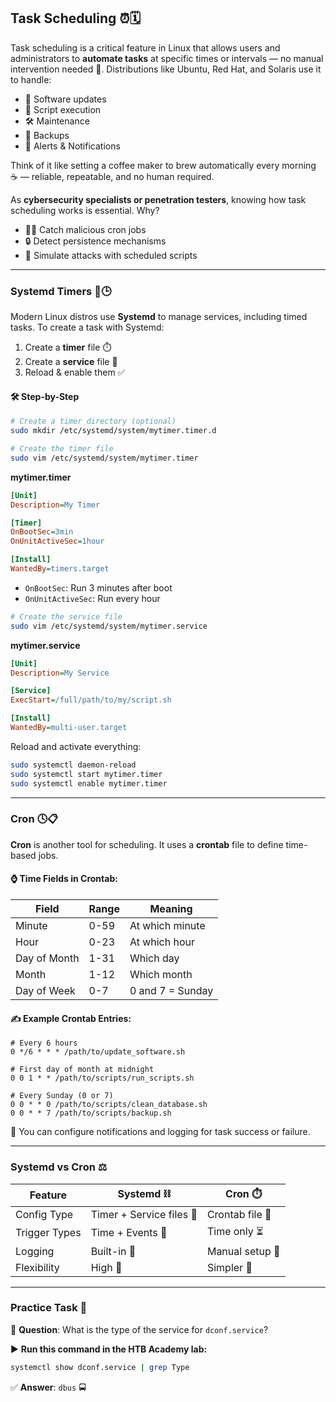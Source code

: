 ## Task Scheduling ⏰🗓️

Task scheduling is a critical feature in Linux that allows users and administrators to **automate tasks** at specific times or intervals — no manual intervention needed 🙌. Distributions like Ubuntu, Red Hat, and Solaris use it to handle:

* 🔄 Software updates
* 📜 Script execution
* 🛠️ Maintenance
* 💾 Backups
* 📢 Alerts & Notifications

Think of it like setting a coffee maker to brew automatically every morning ☕ — reliable, repeatable, and no human required.

As **cybersecurity specialists or penetration testers**, knowing how task scheduling works is essential. Why?

* 🕵️‍♂️ Catch malicious cron jobs
* 🔒 Detect persistence mechanisms
* 🧪 Simulate attacks with scheduled scripts

---

### Systemd Timers 🔧🕒

Modern Linux distros use **Systemd** to manage services, including timed tasks.
To create a task with Systemd:

1. Create a **timer** file ⏱️
2. Create a **service** file 📄
3. Reload & enable them ✅

#### 🛠️ Step-by-Step

```bash
# Create a timer directory (optional)
sudo mkdir /etc/systemd/system/mytimer.timer.d

# Create the timer file
sudo vim /etc/systemd/system/mytimer.timer
```

**mytimer.timer**

```ini
[Unit]
Description=My Timer

[Timer]
OnBootSec=3min
OnUnitActiveSec=1hour

[Install]
WantedBy=timers.target
```

* `OnBootSec`: Run 3 minutes after boot
* `OnUnitActiveSec`: Run every hour

```bash
# Create the service file
sudo vim /etc/systemd/system/mytimer.service
```

**mytimer.service**

```ini
[Unit]
Description=My Service

[Service]
ExecStart=/full/path/to/my/script.sh

[Install]
WantedBy=multi-user.target
```

Reload and activate everything:

```bash
sudo systemctl daemon-reload
sudo systemctl start mytimer.timer
sudo systemctl enable mytimer.timer
```

---

### Cron 🕓📋

**Cron** is another tool for scheduling. It uses a **crontab** file to define time-based jobs.

#### ⌚ Time Fields in Crontab:

| Field        | Range | Meaning          |
| ------------ | ----- | ---------------- |
| Minute       | 0-59  | At which minute  |
| Hour         | 0-23  | At which hour    |
| Day of Month | 1-31  | Which day        |
| Month        | 1-12  | Which month      |
| Day of Week  | 0-7   | 0 and 7 = Sunday |

#### ✍️ Example Crontab Entries:

```cron
# Every 6 hours
0 */6 * * * /path/to/update_software.sh

# First day of month at midnight
0 0 1 * * /path/to/scripts/run_scripts.sh

# Every Sunday (0 or 7)
0 0 * * 0 /path/to/scripts/clean_database.sh
0 0 * * 7 /path/to/scripts/backup.sh
```

🔔 You can configure notifications and logging for task success or failure.

---

### Systemd vs Cron ⚖️

| Feature       | Systemd ⛓️               | Cron ⏱️         |
| ------------- | ------------------------ | --------------- |
| Config Type   | Timer + Service files 📁 | Crontab file 📄 |
| Trigger Types | Time + Events 🧲         | Time only ⏳     |
| Logging       | Built-in 📘              | Manual setup 📂 |
| Flexibility   | High 🔀                  | Simpler 🧰      |

---

### Practice Task 🧪

📌 **Question**: What is the type of the service for `dconf.service`?

▶️ **Run this command in the HTB Academy lab:**

```bash
systemctl show dconf.service | grep Type
```

✅ **Answer**: `dbus` 🚍
